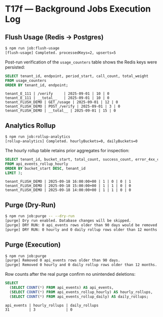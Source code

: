 # T17f — Background Jobs Execution Log

## Flush Usage (Redis → Postgres)

```bash
$ npm run job:flush-usage
[flush-usage] Completed. processedKeys=2, upserts=5
```

Post-run verification of the `usage_counters` table shows the Redis keys were persisted:

```sql
SELECT tenant_id, endpoint, period_start, call_count, total_weight
FROM usage_counters
ORDER BY tenant_id, endpoint;
```

```
tenant_E_111 | /verify     | 2025-09-01 | 10 | 0
tenant_E_111 | __total__   | 2025-09-01 | 10 | 0
tenant_FLUSH_DEMO | GET_/usage | 2025-09-01 | 12 | 0
tenant_FLUSH_DEMO | POST_/verify | 2025-09-01 | 3 | 0
tenant_FLUSH_DEMO | __total__ | 2025-09-01 | 15 | 0
```

## Analytics Rollup

```bash
$ npm run job:rollup-analytics
[rollup-analytics] Completed. hourlyBuckets=0, dailyBuckets=0
```

The hourly rollup table retains prior aggregates for inspection:

```sql
SELECT tenant_id, bucket_start, total_count, success_count, error_4xx_count, error_5xx_count
FROM api_events_rollup_hourly
ORDER BY bucket_start DESC, tenant_id
LIMIT 3;
```

```
tenant_FLUSH_DEMO | 2025-09-18 16:00:00+00 | 1 | 0 | 0 | 1
tenant_FLUSH_DEMO | 2025-09-18 15:00:00+00 | 1 | 1 | 0 | 0
tenant_FLUSH_DEMO | 2025-09-18 14:00:00+00 | 1 | 1 | 0 | 0
```

## Purge (Dry-Run)

```bash
$ npm run job:purge -- --dry-run
[purge] Dry run enabled. Database changes will be skipped.
[purge] DRY RUN: 0 api_events rows older than 90 days would be removed.
[purge] DRY RUN: 0 hourly and 0 daily rollup rows older than 12 months would be removed.
```

## Purge (Execution)

```bash
$ npm run job:purge
[purge] Removed 0 api_events rows older than 90 days.
[purge] Removed 0 hourly and 0 daily rollup rows older than 12 months.
```

Row counts after the real purge confirm no unintended deletions:

```sql
SELECT
  (SELECT COUNT(*) FROM api_events) AS api_events,
  (SELECT COUNT(*) FROM api_events_rollup_hourly) AS hourly_rollups,
  (SELECT COUNT(*) FROM api_events_rollup_daily) AS daily_rollups;
```

```
api_events | hourly_rollups | daily_rollups
31         | 3              | 0
```
